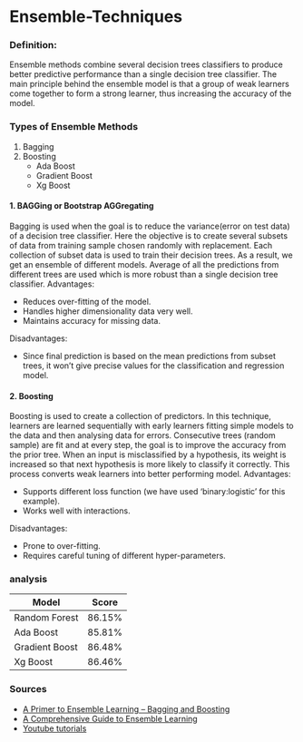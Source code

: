# Ensemble-Techniques
### Definition: 
Ensemble methods combine several decision trees classifiers to produce better predictive performance than a single decision tree classifier. The main principle behind the ensemble model is that a group of weak learners come together to form a strong learner, thus increasing the accuracy of the model.

### Types of Ensemble Methods
1. Bagging
2. Boosting 
   * Ada Boost
   * Gradient Boost
   * Xg Boost

#### 1. BAGGing or Bootstrap AGGregating
Bagging is used when the goal is to reduce the variance(error on test data) of a decision tree classifier. Here the objective is to create several subsets of data from training sample chosen randomly with replacement. Each collection of subset data is used to train their decision trees. As a result, we get an ensemble of different models. Average of all the predictions from different trees are used which is more robust than a single decision tree classifier.
Advantages:
   * Reduces over-fitting of the model.
   * Handles higher dimensionality data very well.
   * Maintains accuracy for missing data.

Disadvantages:
   * Since final prediction is based on the mean predictions from subset trees, it won’t give precise values for the classification and regression model.




#### 2. Boosting
Boosting is used to create a collection of predictors. In this technique, learners are learned sequentially with early learners fitting simple models to the data and then analysing data for errors. Consecutive trees (random sample) are fit and at every step, the goal is to improve the accuracy from the prior tree. When an input is misclassified by a hypothesis, its weight is increased so that next hypothesis is more likely to classify it correctly. This process converts weak learners into better performing model.
Advantages:
   * Supports different loss function (we have used ‘binary:logistic’ for this example).
   * Works well with interactions.

Disadvantages:
   * Prone to over-fitting.
   * Requires careful tuning of different hyper-parameters.
   
   
### analysis 

Model           | Score
------------    | -------------
Random Forest   | 86.15%
Ada Boost       | 85.81%
Gradient Boost  | 86.48%
Xg Boost        | 86.46%

   
   
### Sources
* [A Primer to Ensemble Learning – Bagging and Boosting](https://analyticsindiamag.com/primer-ensemble-learning-bagging-boosting/)
* [A Comprehensive Guide to Ensemble Learning](https://www.analyticsvidhya.com/blog/2018/06/comprehensive-guide-for-ensemble-models/)  
* [Youtube tutorials](https://www.youtube.com/playlist?list=PLmPJQXJiMoUWfMvIqAn0VI_LHlw4AmVrb )

